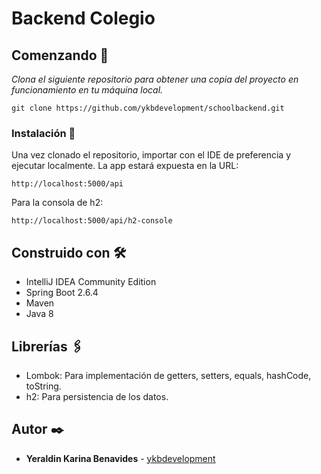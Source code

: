 # Backend Colegio

## Comenzando 🚀

_Clona el siguiente repositorio para obtener una copia del proyecto en funcionamiento en tu máquina local._

```
git clone https://github.com/ykbdevelopment/schoolbackend.git
```

### Instalación 🔧

Una vez clonado el repositorio, importar con el IDE de preferencia y ejecutar localmente. La app estará expuesta en la URL:

```
http://localhost:5000/api
```

Para la consola de h2:

```
http://localhost:5000/api/h2-console
```

## Construido con 🛠️

* IntelliJ IDEA Community Edition
* Spring Boot 2.6.4
* Maven
* Java 8

## Librerías 🖇️

* Lombok: Para implementación de getters, setters, equals, hashCode, toString.
* h2: Para persistencia de los datos.

## Autor ✒️
* **Yeraldin Karina Benavides** - [ykbdevelopment](https://github.com/ykbdevelopment)
